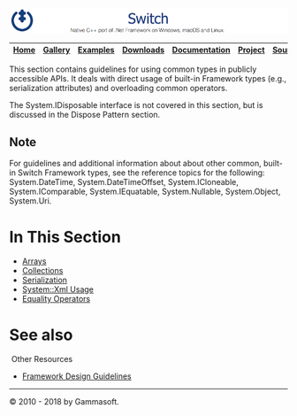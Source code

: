 ![Switch Header](Pictures/SwitchNativeC++port.png)

| [Home](Home.md) | [Gallery](Gallery.md) | [Examples](Examples.md) | [Downloads](Downloads.md) | [Documentation](Documentation.md) | [Project](https://sourceforge.net/projects/switchpro) | [Source](https://github.com/gammasoft71/switch) | [License](License.md) | [Contact](Contact.md) | [Gammasoft](https://gammasoft71.wixsite.com/gammasoft) |
|-----------------|-----------------------|-------------------------|-------------------------|-----------------------------------|-------------------------------------------------------|-------------------------------------------------|-----------------------|-----------------------|---------------------------------------------------------|

This section contains guidelines for using common types in publicly accessible APIs. It deals with direct usage of built-in Framework types (e.g., serialization attributes) and overloading common operators.

The System.IDisposable interface is not covered in this section, but is discussed in the Dispose Pattern section.

## Note

For guidelines and additional information about about other common, built-in Switch Framework types, see the reference topics for the following: System.DateTime, System.DateTimeOffset, System.ICloneable, System.IComparable<T>, System.IEquatable<T>, System.Nullable<T>, System.Object, System.Uri.

# In This Section

* [Arrays](Arrays.md)
* [Collections](Collections.md)
* [Serialization](Serialization.md)
* [System::Xml Usage](SystemXmlUsage.md)
* [Equality Operators](EqualityOperators.md)

# See also
​
Other Resources

* [Framework Design Guidelines](FrameworkDesignGuidelines.md)

______________________________________________________________________________________________

© 2010 - 2018 by Gammasoft.
